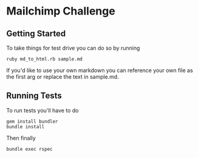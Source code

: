 # Mailchimp Challenge

## Getting Started

To take things for test drive you can do so by running
```
ruby md_to_html.rb sample.md
```

If you'd like to use your own markdown you can reference your own file as the first arg or replace the text in sample.md.

## Running Tests

To run tests you'll have to do

```
gem install bundler
bundle install
```

Then finally

```
bundle exec rspec
```